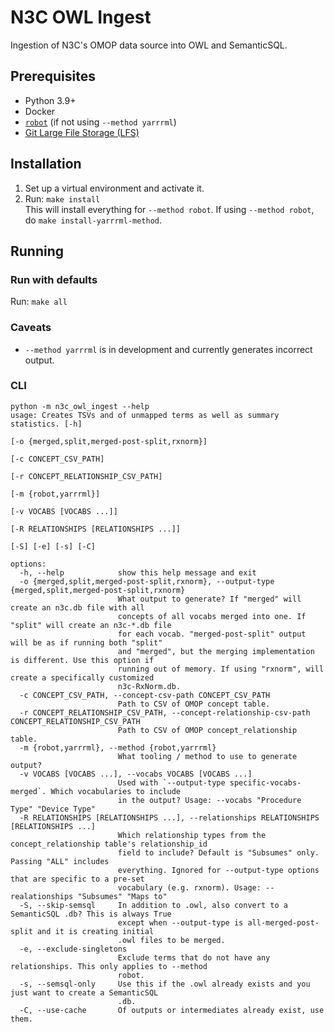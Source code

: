 # N3C OWL Ingest
Ingestion of N3C's OMOP data source into OWL and SemanticSQL.

## Prerequisites
* Python 3.9+
* Docker
* [`robot`](http://robot.obolibrary.org/) (if not using `--method yarrrml`)
* [Git Large File Storage (LFS)](https://git-lfs.com/)

## Installation
1. Set up a virtual environment and activate it.
2. Run: `make install`  
This will install everything for `--method robot`. If using `--method robot`, do `make install-yarrrml-method`.

## Running
### Run with defaults
Run: `make all`

### Caveats
- `--method yarrrml` is in development and currently generates incorrect output.

### CLI
```
python -m n3c_owl_ingest --help
usage: Creates TSVs and of unmapped terms as well as summary statistics. [-h]
                                                                         [-o {merged,split,merged-post-split,rxnorm}]
                                                                         [-c CONCEPT_CSV_PATH]
                                                                         [-r CONCEPT_RELATIONSHIP_CSV_PATH]
                                                                         [-m {robot,yarrrml}]
                                                                         [-v VOCABS [VOCABS ...]]
                                                                         [-R RELATIONSHIPS [RELATIONSHIPS ...]]
                                                                         [-S] [-e] [-s] [-C]

options:
  -h, --help            show this help message and exit
  -o {merged,split,merged-post-split,rxnorm}, --output-type {merged,split,merged-post-split,rxnorm}
                        What output to generate? If "merged" will create an n3c.db file with all
                        concepts of all vocabs merged into one. If "split" will create an n3c-*.db file
                        for each vocab. "merged-post-split" output will be as if running both "split"
                        and "merged", but the merging implementation is different. Use this option if
                        running out of memory. If using "rxnorm", will create a specifically customized
                        n3c-RxNorm.db.
  -c CONCEPT_CSV_PATH, --concept-csv-path CONCEPT_CSV_PATH
                        Path to CSV of OMOP concept table.
  -r CONCEPT_RELATIONSHIP_CSV_PATH, --concept-relationship-csv-path CONCEPT_RELATIONSHIP_CSV_PATH
                        Path to CSV of OMOP concept_relationship table.
  -m {robot,yarrrml}, --method {robot,yarrrml}
                        What tooling / method to use to generate output?
  -v VOCABS [VOCABS ...], --vocabs VOCABS [VOCABS ...]
                        Used with `--output-type specific-vocabs-merged`. Which vocabularies to include
                        in the output? Usage: --vocabs "Procedure Type" "Device Type"
  -R RELATIONSHIPS [RELATIONSHIPS ...], --relationships RELATIONSHIPS [RELATIONSHIPS ...]
                        Which relationship types from the concept_relationship table's relationship_id
                        field to include? Default is "Subsumes" only. Passing "ALL" includes
                        everything. Ignored for --output-type options that are specific to a pre-set
                        vocabulary (e.g. rxnorm). Usage: --realationships "Subsumes" "Maps to"
  -S, --skip-semsql     In addition to .owl, also convert to a SemanticSQL .db? This is always True
                        except when --output-type is all-merged-post-split and it is creating initial
                        .owl files to be merged.
  -e, --exclude-singletons
                        Exclude terms that do not have any relationships. This only applies to --method
                        robot.
  -s, --semsql-only     Use this if the .owl already exists and you just want to create a SemanticSQL
                        .db.
  -C, --use-cache       Of outputs or intermediates already exist, use them.
```

